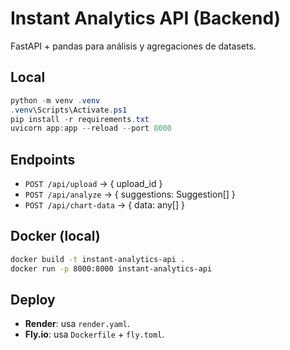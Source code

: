 # Instant Analytics API (Backend)

FastAPI + pandas para análisis y agregaciones de datasets.

## Local

```powershell
python -m venv .venv
.venv\Scripts\Activate.ps1
pip install -r requirements.txt
uvicorn app:app --reload --port 8000
```

## Endpoints

- `POST /api/upload` → { upload_id }
- `POST /api/analyze` → { suggestions: Suggestion[] }
- `POST /api/chart-data` → { data: any[] }

## Docker (local)

```bash
docker build -t instant-analytics-api .
docker run -p 8000:8000 instant-analytics-api
```

## Deploy

- **Render**: usa `render.yaml`.
- **Fly.io**: usa `Dockerfile` + `fly.toml`.
